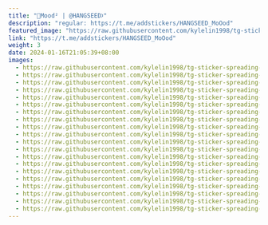```yaml
---
title: "🗿Mood² | @HANGSEED𖨘"
description: "regular: https://t.me/addstickers/HANGSEED_MoOod"
featured_image: "https://raw.githubusercontent.com/kylelin1998/tg-sticker-spreading-worldwide-images/main/img/2ca2c15c-eee7-43a4-b4fd-ff363fb9ae7e.jpg"
link: "https://t.me/addstickers/HANGSEED_MoOod"
weight: 3
date: 2024-01-16T21:05:39+08:00
images:
  - https://raw.githubusercontent.com/kylelin1998/tg-sticker-spreading-worldwide-images/main/img/2ca2c15c-eee7-43a4-b4fd-ff363fb9ae7e.jpg
  - https://raw.githubusercontent.com/kylelin1998/tg-sticker-spreading-worldwide-images/main/img/326a0730-9f3d-4c14-be94-d5bab67a1033.jpg
  - https://raw.githubusercontent.com/kylelin1998/tg-sticker-spreading-worldwide-images/main/img/60aba951-721f-439a-8a4d-b260a877d3ce.jpg
  - https://raw.githubusercontent.com/kylelin1998/tg-sticker-spreading-worldwide-images/main/img/9c956c77-c413-4a5b-a707-52904f4511ce.jpg
  - https://raw.githubusercontent.com/kylelin1998/tg-sticker-spreading-worldwide-images/main/img/f5a138dc-5e90-4d4d-9a70-7f0c7003f811.jpg
  - https://raw.githubusercontent.com/kylelin1998/tg-sticker-spreading-worldwide-images/main/img/3e256623-1c6c-475b-8f92-95a4e35297cd.jpg
  - https://raw.githubusercontent.com/kylelin1998/tg-sticker-spreading-worldwide-images/main/img/cccb222c-3c77-427e-878b-de9eed6cd418.jpg
  - https://raw.githubusercontent.com/kylelin1998/tg-sticker-spreading-worldwide-images/main/img/efa25ffd-6e58-4d1b-bb27-eb01ac56e629.jpg
  - https://raw.githubusercontent.com/kylelin1998/tg-sticker-spreading-worldwide-images/main/img/39ca284b-e9bb-4ae5-a74a-4226b0ae596b.jpg
  - https://raw.githubusercontent.com/kylelin1998/tg-sticker-spreading-worldwide-images/main/img/32885437-e414-450b-b2f4-646dbb725523.jpg
  - https://raw.githubusercontent.com/kylelin1998/tg-sticker-spreading-worldwide-images/main/img/55909a89-5f23-4471-9f52-445634515538.jpg
  - https://raw.githubusercontent.com/kylelin1998/tg-sticker-spreading-worldwide-images/main/img/2dcdce98-d999-4a60-a659-693b54e96d6f.jpg
  - https://raw.githubusercontent.com/kylelin1998/tg-sticker-spreading-worldwide-images/main/img/a565ba9f-7e0e-42f7-844b-ad8814c82766.jpg
  - https://raw.githubusercontent.com/kylelin1998/tg-sticker-spreading-worldwide-images/main/img/eaa89d30-1a19-4095-b436-c4286cc9886a.jpg
  - https://raw.githubusercontent.com/kylelin1998/tg-sticker-spreading-worldwide-images/main/img/f163bbdd-64f9-4f7e-ad8c-f9bf8abbd61a.jpg
  - https://raw.githubusercontent.com/kylelin1998/tg-sticker-spreading-worldwide-images/main/img/d0ba1526-a46e-4b9e-bb55-3827a42cec80.jpg
  - https://raw.githubusercontent.com/kylelin1998/tg-sticker-spreading-worldwide-images/main/img/40d05461-d234-43cb-ad5b-0c1b0a1d0f9d.jpg
  - https://raw.githubusercontent.com/kylelin1998/tg-sticker-spreading-worldwide-images/main/img/46f4528c-330e-495f-90a9-c117d8e3d19f.jpg
  - https://raw.githubusercontent.com/kylelin1998/tg-sticker-spreading-worldwide-images/main/img/992e9b80-dcd4-4e2a-8690-9e44206bd590.jpg
  - https://raw.githubusercontent.com/kylelin1998/tg-sticker-spreading-worldwide-images/main/img/4d760fba-f778-45c0-bf67-cf892f67656a.jpg
---
```

